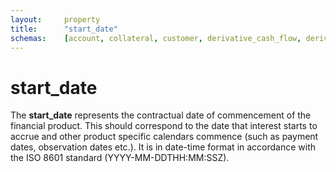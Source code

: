 ```yaml
---
layout:		property
title:		"start_date"
schemas:	[account, collateral, customer, derivative_cash_flow, derivative, loan, security]
---
```


# start_date
The **start_date** represents the contractual date of commencement of the financial product. This should correspond to the date that interest starts to accrue and other product specific calendars commence (such as payment dates, observation dates etc.). It is in date-time format in accordance with the ISO 8601 standard (YYYY-MM-DDTHH:MM:SSZ).
